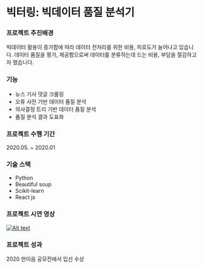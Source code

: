 # 빅터링: 빅데이터 품질 분석기


### 프로젝트 추진배경
빅데이터 활용이 증가함에 따라 데이터 전처리를 위한 비용, 피로도가 늘어나고 있습니다. 데이터 품질을 평가, 제공함으로써 데이터를 분류하는데 드는 비용, 부담을 절감하고자 했습니다.


### 기능
- 뉴스 기사 댓글 크롤링
- 오류 사전 기반 데이터 품질 분석
- 의사결정 트리 기반 데이터 품질 분석
- 품질 분석 결과 도표화

### 프로젝트 수행 기간
 2020.05. ~ 2020.01

### 기술 스택
- Python
- Beautiful soup
- Scikit-learn
- React js


### 프로젝트 시연 영상
[![Alt text](https://img.youtube.com/vi/WSDuwuAXlxM/0.jpg)](https://www.youtube.com/watch?v=WSDuwuAXlxM)

### 프로젝트 성과
2020 한이음 공모전에서 입선 수상
